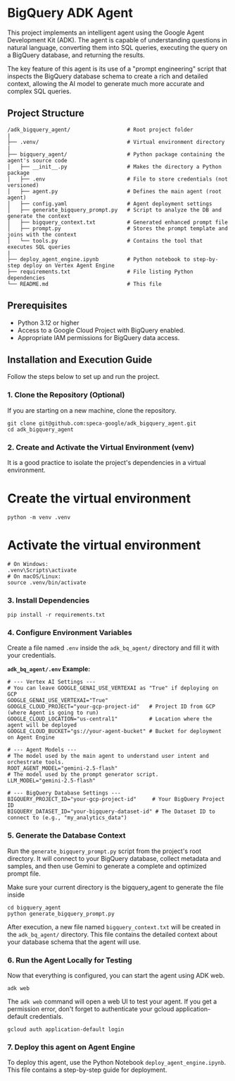 # BigQuery ADK Agent

This project implements an intelligent agent using the Google Agent Development Kit (ADK). The agent is capable of understanding questions in natural language, converting them into SQL queries, executing the query on a BigQuery database, and returning the results.

The key feature of this agent is its use of a "prompt engineering" script that inspects the BigQuery database schema to create a rich and detailed context, allowing the AI model to generate much more accurate and complex SQL queries.

## Project Structure
```
/adk_bigquery_agent/                  # Root project folder
|
├── .venv/                            # Virtual environment directory
|
├── bigquery_agent/                   # Python package containing the agent's source code
│   ├── __init__.py                   # Makes the directory a Python package
│   ├── .env                          # File to store credentials (not versioned)
│   ├── agent.py                      # Defines the main agent (root agent)
│   ├── config.yaml                   # Agent deployment settings
│   ├── generate_bigquery_prompt.py   # Script to analyze the DB and generate the context
│   ├── bigquery_context.txt          # Generated enhanced prompt file
│   ├── prompt.py                     # Stores the prompt template and joins with the context
│   └── tools.py                      # Contains the tool that executes SQL queries
|
├── deploy_agent_engine.ipynb         # Python notebook to step-by-step deploy on Vertex Agent Engine
├── requirements.txt                  # File listing Python dependencies
└── README.md                         # This file
```

## Prerequisites

* Python 3.12 or higher
* Access to a Google Cloud Project with BigQuery enabled.
* Appropriate IAM permissions for BigQuery data access.

## Installation and Execution Guide

Follow the steps below to set up and run the project.

### 1. Clone the Repository (Optional)

If you are starting on a new machine, clone the repository.

```
git clone git@github.com:speca-google/adk_bigquery_agent.git
cd adk_bigquery_agent
```

### 2. Create and Activate the Virtual Environment (venv)

It is a good practice to isolate the project's dependencies in a virtual environment.

# Create the virtual environment

```
python -m venv .venv
```

# Activate the virtual environment
```
# On Windows:
.venv\Scripts\activate
# On macOS/Linux:
source .venv/bin/activate
```

### 3. Install Dependencies
```
pip install -r requirements.txt
```

### 4. Configure Environment Variables

Create a file named `.env` inside the `adk_bq_agent/` directory and fill it with your credentials.

**`adk_bq_agent/.env` Example:**

```env
# --- Vertex AI Settings ---
# You can leave GOOGLE_GENAI_USE_VERTEXAI as "True" if deploying on GCP
GOOGLE_GENAI_USE_VERTEXAI="True"
GOOGLE_CLOUD_PROJECT="your-gcp-project-id"   # Project ID from GCP (where Agent is going to run)
GOOGLE_CLOUD_LOCATION="us-central1"          # Location where the agent will be deployed
GOOGLE_CLOUD_BUCKET="gs://your-agent-bucket" # Bucket for deployment on Agent Engine

# --- Agent Models ---
# The model used by the main agent to understand user intent and orchestrate tools.
ROOT_AGENT_MODEL="gemini-2.5-flash"
# The model used by the prompt generator script.
LLM_MODEL="gemini-2.5-flash"

# --- BigQuery Database Settings ---
BIGQUERY_PROJECT_ID="your-gcp-project-id"     # Your BigQuery Project ID
BIGQUERY_DATASET_ID="your-bigquery-dataset-id" # The Dataset ID to connect to (e.g., "my_analytics_data")
```

### 5. Generate the Database Context

Run the `generate_bigquery_prompt.py` script from the project's root directory. It will connect to your BigQuery database, collect metadata and samples, and then use Gemini to generate a complete and optimized prompt file.

Make sure your current directory is the bigquery_agent to generate the file inside
```
cd bigquery_agent
python generate_bigquery_prompt.py
````

After execution, a new file named `bigquery_context.txt` will be created in the `adk_bq_agent/` directory. This file contains the detailed context about your database schema that the agent will use.

### 6. Run the Agent Locally for Testing

Now that everything is configured, you can start the agent using ADK web.
```
adk web
```
The `adk web` command will open a web UI to test your agent. If you get a permission error, don't forget to authenticate your gcloud application-default credentials.
```
gcloud auth application-default login
```

### 7. Deploy this agent on Agent Engine

To deploy this agent, use the Python Notebook `deploy_agent_engine.ipynb`. This file contains a step-by-step guide for deployment.